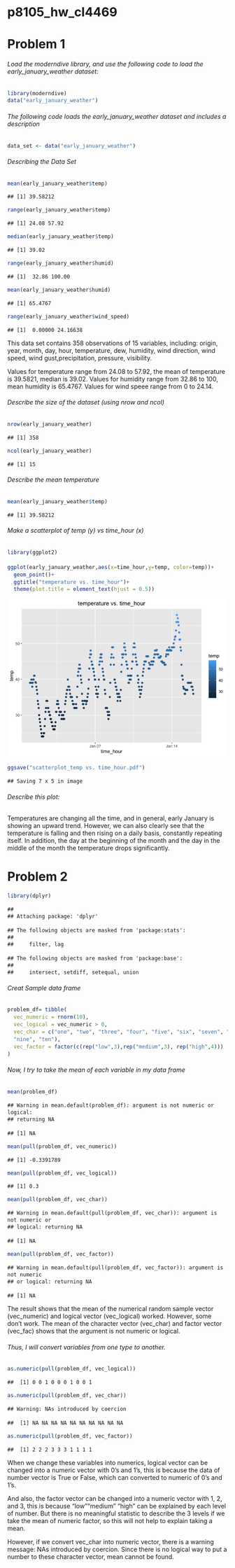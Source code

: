 p8105_hw_cl4469
================

# Problem 1

###### Load the moderndive library, and use the following code to load the early_january_weather dataset:

``` r
library(moderndive)
data("early_january_weather")
```

###### The following code loads the early_january_weather dataset and includes a description

``` r
data_set <- data("early_january_weather")
```

###### Describing the Data Set

``` r
mean(early_january_weather$temp)
```

    ## [1] 39.58212

``` r
range(early_january_weather$temp)
```

    ## [1] 24.08 57.92

``` r
median(early_january_weather$temp)
```

    ## [1] 39.02

``` r
range(early_january_weather$humid)
```

    ## [1]  32.86 100.00

``` r
mean(early_january_weather$humid)
```

    ## [1] 65.4767

``` r
range(early_january_weather$wind_speed)
```

    ## [1]  0.00000 24.16638

This data set contains 358 observations of 15 variables, including:
origin, year, month, day, hour, temperature, dew, humidity, wind
direction, wind speed, wind gust,precipitation, pressure, visibility.

Values for temperature range from 24.08 to 57.92, the mean of
temperature is 39.5821, median is 39.02. Values for humidity range from
32.86 to 100, mean humidity is 65.4767. Values for wind speee range from
0 to 24.14.

###### Describe the size of the dataset (using nrow and ncol)

``` r
nrow(early_january_weather)
```

    ## [1] 358

``` r
ncol(early_january_weather)
```

    ## [1] 15

###### Describe the mean temperature

``` r
mean(early_january_weather$temp)
```

    ## [1] 39.58212

###### Make a scatterplot of temp (y) vs time_hour (x)

``` r
library(ggplot2)

ggplot(early_january_weather,aes(x=time_hour,y=temp, color=temp))+
  geom_point()+
  ggtitle("temperature vs. time_hour")+
  theme(plot.title = element_text(hjust = 0.5))
```

![](p8105_hw1_cl4469_files/figure-gfm/unnamed-chunk-6-1.png)<!-- -->

``` r
ggsave("scatterplot_temp vs. time_hour.pdf")
```

    ## Saving 7 x 5 in image

###### Describe this plot:

Temperatures are changing all the time, and in general, early January is
showing an upward trend. However, we can also clearly see that the
temperature is falling and then rising on a daily basis, constantly
repeating itself. In addition, the day at the beginning of the month and
the day in the middle of the month the temperature drops significantly.

# Problem 2

``` r
library(dplyr)
```

    ## 
    ## Attaching package: 'dplyr'

    ## The following objects are masked from 'package:stats':
    ## 
    ##     filter, lag

    ## The following objects are masked from 'package:base':
    ## 
    ##     intersect, setdiff, setequal, union

###### Creat Sample data frame

``` r
problem_df= tibble(
  vec_numeric = rnorm(10),
  vec_logical = vec_numeric > 0,
  vec_char = c("one", "two", "three", "four", "five", "six", "seven", "eight",
  "nine", "ten"),
  vec_factor = factor(c(rep("low",3),rep("medium",3), rep("high",4)))
)
```

###### Now, I try to take the mean of each variable in my data frame

``` r
mean(problem_df)
```

    ## Warning in mean.default(problem_df): argument is not numeric or logical:
    ## returning NA

    ## [1] NA

``` r
mean(pull(problem_df, vec_numeric))
```

    ## [1] -0.3391789

``` r
mean(pull(problem_df, vec_logical))
```

    ## [1] 0.3

``` r
mean(pull(problem_df, vec_char))
```

    ## Warning in mean.default(pull(problem_df, vec_char)): argument is not numeric or
    ## logical: returning NA

    ## [1] NA

``` r
mean(pull(problem_df, vec_factor))
```

    ## Warning in mean.default(pull(problem_df, vec_factor)): argument is not numeric
    ## or logical: returning NA

    ## [1] NA

The result shows that the mean of the numerical random sample vector
(vec_numeric) and logical vector (vec_logical) worked. However, some
don’t work. The mean of the character vector (vec_char) and factor
vector (vec_fac) shows that the argument is not numeric or logical.

###### Thus, I will convert variables from one type to another.

``` r
as.numeric(pull(problem_df, vec_logical))
```

    ##  [1] 0 0 1 0 0 0 1 0 0 1

``` r
as.numeric(pull(problem_df, vec_char))
```

    ## Warning: NAs introduced by coercion

    ##  [1] NA NA NA NA NA NA NA NA NA NA

``` r
as.numeric(pull(problem_df, vec_factor))
```

    ##  [1] 2 2 2 3 3 3 1 1 1 1

When we change these variables into numerics, logical vector can be
changed into a numeric vector with 0’s and 1’s, this is because the data
of number vector is True or False, which can converted to numeric of 0’s
and 1’s.

And also, the factor vector can be changed into a numeric vector with 1,
2, and 3, this is because “low”“medium” “high” can be explained by each
level of number. But there is no meaningful statistic to describe the 3
levels if we take the mean of numeric factor, so this will not help to
explain taking a mean.

However, if we convert vec_char into numeric vector, there is a warning
message: NAs introduced by coercion. Since there is no logical way to
put a number to these character vector, mean cannot be found.
